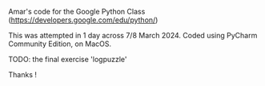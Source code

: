 Amar's code for the Google Python Class (https://developers.google.com/edu/python/)

This was attempted in 1 day across 7/8 March 2024.
Coded using PyCharm Community Edition, on MacOS.

TODO: the final exercise 'logpuzzle'

Thanks !
